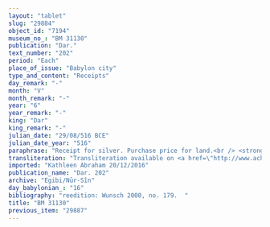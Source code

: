 ```yaml
---
layout: "tablet"
slug: "29884"
object_id: "7194"
museum_no_: "BM 31130"
publication: "Dar."
text_number: "202"
period: "Each"
place_of_issue: "Babylon city"
type_and_content: "Receipts"
day_remark: "-"
month: "V"
month_remark: "-"
year: "6"
year_remark: "-"
king: "Dar"
king_remark: "-"
julian_date: "29/08/516 BCE"
julian_date_year: "516"
paraphrase: "Receipt for silver. Purchase price for land.<br /> <strong>A</strong> receives (<em>mahāru</em>) 13 shekels of silver of medium quality silver, of which 1/8 is alloy, from <strong>B</strong> as purchase price for a field (<em>zēru</em>) located in Litamu. The parties to the contract have taken one copy of the document each. Names of 3 witnesses and the scribe.<br /> &nbsp;<br /> <strong>A</strong> = Marduk-&scaron;umu-uṣur/Bēl-uballiṭ//Ilu-tillatī; <strong>B</strong> = Marduk-nāṣir-apli/Itti-Marduk-balāṭu//Egibi"
transliteration: "Transliteration available on <a href=\"http://www.achemenet.com/en/item/?/textual-sources/texts-by-regions/babylonia/babylon/1656510\" target=\"_blank\">Achemenet</a>"
imported: "Kathleen Abraham 20/12/2016"
publication_name: "Dar. 202"
archive: "Egibi/Nūr-Sîn"
day_babylonian_: "16"
bibliography: "reedition: Wunsch 2000, no. 179.  "
title: "BM 31130"
previous_item: "29887"
---
```

